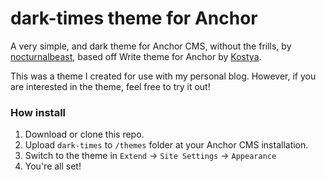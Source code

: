 ﻿# dark-times theme for Anchor

A very simple, and dark theme for Anchor CMS, without the frills, by [nocturnalbeast](https://github.com/nocturnalbeast), based off Write theme for Anchor by [Kostya](https://github.com/kostyakoz).

This was a theme I created for use with my personal blog. However, if you are interested in the theme, feel free to try it out!

### How install

1. Download or clone this repo.
2. Upload `dark-times` to `/themes` folder at your Anchor CMS installation.
3. Switch to the theme in `Extend` → `Site Settings` → `Appearance`
4. You're all set!